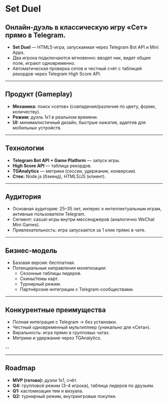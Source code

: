 # Set Duel 

## Онлайн-дуэль в классическую игру «Сет» прямо в Telegram.  


- **Set Duel** — HTML5-игра, запускаемая через Telegram Bot API и Mini Apps.  
- Два игрока подключаются мгновенно: вводят ник, видят общее поле, играют одновременно.  
- Автоматическая проверка сетов и честный счёт с таблицей рекордов через Telegram High Score API.  

---

## Продукт (Gameplay)
- **Механика:** поиск «сетов» (совпадения/различия по цвету, форме, количеству).  
- **Режим:** дуэль 1x1 в реальном времени.  
- **UI:** минималистичный дизайн, быстрые нажатия, адаптив для мобильных устройств.  

---

## Технологии
- **Telegram Bot API + Game Platform** — запуск игры.  
- **High Score API** — таблица рекордов.  
- **TGAnalytics** — метрики (сессии, удержание, конверсии).  
- **Стек:** Node.js (бэкенд), HTML5/JS (клиент).  

---

## Аудитория
- Основная аудитория: 25–35 лет, интерес к интеллектуальным играм, активные пользователи Telegram.  
- Сегмент: casual-игры внутри мессенджеров (аналогично WeChat Mini Games).  
- Привлекательность: игра запускается за 1 клик прямо в чате.  

---

## Бизнес-модель
- Базовая версия: бесплатная.  
- Потенциальные направления монетизации:  
  - Сезонные таблицы лидеров.  
  - Скины/темы карт.  
  - Турнирный режим.  
  - Партнёрские интеграции с Telegram-сообществами.  

---

## Конкурентные преимущества
- Полная интеграция с Telegram → без установки.  
- Честный одновременный мультиплеер (уникально для «Сета»).  
- Виральность: игра прямо в групповых чатах.  
- Метрики и удержание через TGAnalytics.  

--

---

## Roadmap
- **MVP (готово):** дуэли 1x1, счёт.  
- **Q4:** групповой режим (3–4 игрока), таблица лидеров по друзьям.  
- **Q1:** кастомизация тем и визуала.  
- **Q2:** турнирный режим, внутриигровые покупки.  

